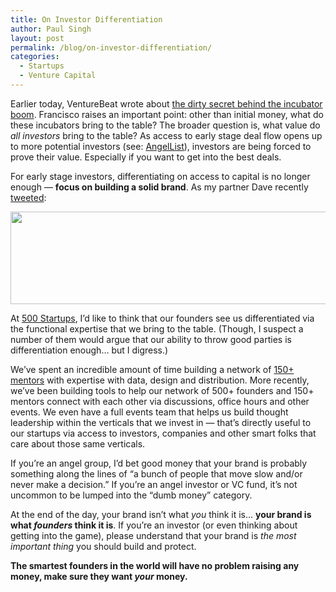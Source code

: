 ```yaml
---
title: On Investor Differentiation
author: Paul Singh
layout: post
permalink: /blog/on-investor-differentiation/
categories:
  - Startups
  - Venture Capital
---
```

Earlier today, VentureBeat wrote about <a href="http://venturebeat.com/2012/05/01/the-dirty-secret-behind-the-incubator-boom/" target="_blank">the dirty secret behind the incubator boom</a>. Francisco raises an important point: other than initial money, what do these incubators bring to the table? The broader question is, what value do *all investors* bring to the table? As access to early stage deal flow opens up to more potential investors (see: <a href="http://angel.co" target="_blank">AngelList</a>), investors are being forced to prove their value. Especially if you want to get into the best deals. <!--more-->

For early stage investors, differentiating on access to capital is no longer enough &#8212; **focus on building a solid brand**. As my partner Dave recently <a href="https://twitter.com/#!/davemcclure/status/196280586309091328" target="_blank">tweeted</a>:

[<img class="aligncenter size-full wp-image-1100" title="Screen Shot 2012-05-01 at 4.05.33 PM" src="http://www.resultsjunkies.com/wp-content/uploads/2012/05/Screen-Shot-2012-05-01-at-4.05.33-PM.png" alt="" width="508" height="148" />][1]

At <a href="http://500.co" target="_blank">500 Startups</a>, I&#8217;d like to think that our founders see us differentiated via the functional expertise that we bring to the table. (Though, I suspect a number of them would argue that our ability to throw good parties is differentiation enough&#8230; but I digress.)

We&#8217;ve spent an incredible amount of time building a network of <a href="http://500.co/mentors" target="_blank">150+ mentors</a> with expertise with data, design and distribution. More recently, we&#8217;ve been building tools to help our network of 500+ founders and 150+ mentors connect with each other via discussions, office hours and other events. We even have a full events team that helps us build thought leadership within the verticals that we invest in &#8212; that&#8217;s directly useful to our startups via access to investors, companies and other smart folks that care about those same verticals.

If you&#8217;re an angel group, I&#8217;d bet good money that your brand is probably something along the lines of &#8220;a bunch of people that move slow and/or never make a decision.&#8221; If you&#8217;re an angel investor or VC fund, it&#8217;s not uncommon to be lumped into the &#8220;dumb money&#8221; category.

At the end of the day, your brand isn&#8217;t what *you* think it is&#8230; **your brand is what *founders* think it is**. If you&#8217;re an investor (or even thinking about getting into the game), please understand that your brand is *the most important thing* you should build and protect.

**The smartest founders in the world will have no problem raising any money, make sure they want *your* money.**

 [1]: https://twitter.com/#!/davemcclure/status/196280586309091328